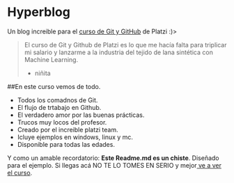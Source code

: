 # Hyperblog
Un blog increible para el [curso de Git y GitHub](https://platzi.com/cursos/git-github/ "curso de Git y GitHub") de Platzi :)>
>El curso de Git y Github de Platzi es lo que me hacía falta para triplicar mi salario y lanzarme a la industria del tejido de lana sintética con Machine Learning.
> - niñita

##En este curso vemos de todo.
* Todos los comadnos de Git.
* El flujo de trtabajo en Github.
* El verdadero amor por las buenas prácticas.
* Trucos muy locos del profesor.
* Creado por el increible platzi team. 
* Icluye ejemplos en windows, linux y mc.
* Disponible para todas las edades.

Y como un amable recordatorio: **Este Readme.md es un chiste**. Diseñado para el ejemplo. Si llegas acá NO TE LO TOMES EN SERIO y mejor[ ve a ver el curso](https://platzi.com/cursos/git-github/ " ve a ver el curso"). 
